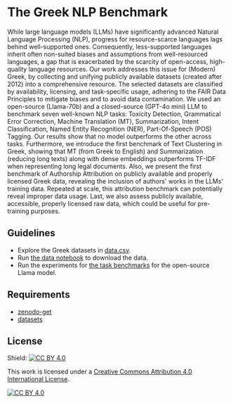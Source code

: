 # The Greek NLP Benchmark

While large language models (LLMs) have significantly advanced Natural Language Processing (NLP), progress for resource-scarce languages lags behind well-supported ones. Consequently, less-supported languages inherit often non-suited biases and assumptions from well-resourced languages, a gap that is exacerbated by the scarcity of open-access, high-quality language resources. Our work addresses this issue for (Modern) Greek, by collecting and unifying publicly available datasets (created after 2012) into a comprehensive resource. The selected datasets are classified by availability, licensing, and task-specific usage, adhering to the FAIR Data Principles to mitigate biases and to avoid data contamination. We used an open-source (Llama-70b) and a closed-source (GPT-4o mini) LLM to benchmark seven well-known NLP tasks: Toxicity Detection, Grammatical Error Correction, Machine Translation (MT), Summarization, Intent Classification, Named Entity Recognition (NER), Part-Of-Speech (POS) Tagging. Our results show that no model outperforms the other across tasks. Furthermore, we introduce the first benchmark of Text Clustering in Greek, showing that MT (from Greek to English) and Summarization (reducing long texts) along with dense embeddings outperforms TF-IDF when representing long legal documents. Also, we present the first benchmark of Authorship Attribution on publicly available and properly licensed Greek data, revealing the inclusion of authors' works in the LLMs' training data. Repeated at scale, this attribution benchmark can potentially reveal improper data usage. Last, we also assess publicly available, accessible, properly licensed raw data, which could be useful for pre-training purposes.

## Guidelines
* Explore the Greek datasets in [data.csv](data.csv). 
* Run [the data notebook](nlp_gr_access_data.ipynb) to download the data.
* Run the experiments for [the task benchmarks](nlp_gr_experiments.ipynb) for the open-source Llama model. 

## Requirements
* [zenodo-get](https://github.com/dvolgyes/zenodo_get)
* [datasets](https://pypi.org/project/datasets/)

## License

Shield: [![CC BY 4.0][cc-by-shield]][cc-by]

This work is licensed under a
[Creative Commons Attribution 4.0 International License][cc-by].

[![CC BY 4.0][cc-by-image]][cc-by]

[cc-by]: http://creativecommons.org/licenses/by/4.0/
[cc-by-image]: https://i.creativecommons.org/l/by/4.0/88x31.png
[cc-by-shield]: https://img.shields.io/badge/License-CC%20BY%204.0-lightgrey.svg
